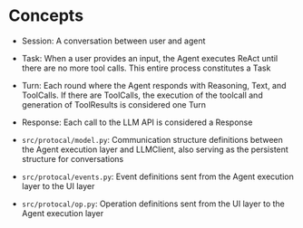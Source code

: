 # Concepts

- Session: A conversation between user and agent
- Task: When a user provides an input, the Agent executes ReAct until there are no more tool calls. This entire process constitutes a Task
- Turn: Each round where the Agent responds with Reasoning, Text, and ToolCalls. If there are ToolCalls, the execution of the toolcall and generation of ToolResults is considered one Turn
- Response: Each call to the LLM API is considered a Response


- `src/protocal/model.py`: Communication structure definitions between the Agent execution layer and LLMClient, also serving as the persistent structure for conversations
- `src/protocal/events.py`: Event definitions sent from the Agent execution layer to the UI layer
- `src/protocal/op.py`: Operation definitions sent from the UI layer to the Agent execution layer
